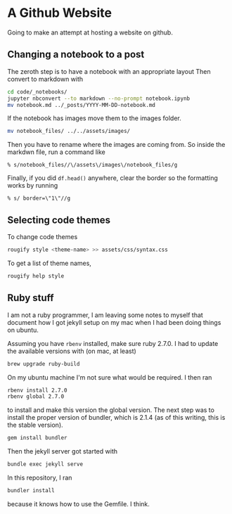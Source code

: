 # A Github Website

Going to make an attempt at hosting a website on github.

## Changing a notebook to a post


The zeroth step is to have a notebook with an appropriate layout
Then convert to markdown with

```bash
cd code/_notebooks/
jupyter nbconvert --to markdown --no-prompt notebook.ipynb 
mv notebook.md ../_posts/YYYY-MM-DD-notebook.md
```

If the notebook has images move them to the images folder.
```bash
mv notebook_files/ ../../assets/images/
```
Then you have to rename where the images are coming from. So
inside the markdwn file, run a command like
```
% s/notebook_files//\/assets\/images\/notebook_files/g
```

Finally, if you did `df.head()` anywhere, clear the border
so the formatting works by running
```
% s/ border=\"1\"//g
```




## Selecting code themes

To change code themes

```bash
rougify style <theme-name> >> assets/css/syntax.css
```

To get a list of theme names,
```bash
rougify help style
```



## Ruby stuff


I am not a ruby programmer, I am leaving some notes to 
myself that document how I got jekyll setup on my mac
when I had been doing things on ubuntu.

Assuming you have `rbenv` installed, make sure ruby 2.7.0.
I had to update the available versions with (on mac, at least)
```bash
brew upgrade ruby-build
```
On my ubuntu machine I'm not sure what would be required. I then ran
```bash
rbenv install 2.7.0
rbenv global 2.7.0
```
to install and make this version the global version. The next
step was to install the proper version of bundler, which is 2.1.4 (as
of this writing, this is the stable version).
```bash
gem install bundler 
```
Then the jekyll server got started with
```bash
bundle exec jekyll serve
```
In this repository, I ran
```bash
bundler install
```
because it knows how to use the Gemfile. I think.
